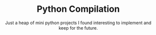 <h1 align=center>
	Python Compilation
</h1>

<p align=center>
	Just a heap of mini python projects I found interesting to implement and keep for the future.
</p>
